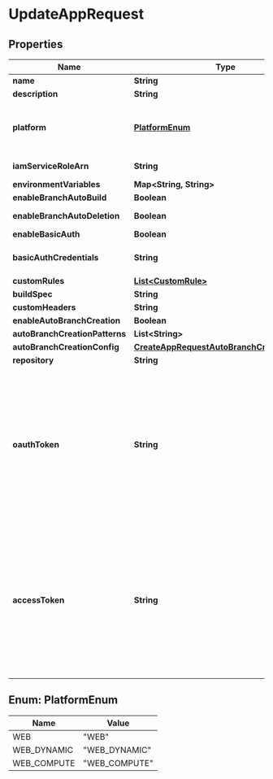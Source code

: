 

# UpdateAppRequest


## Properties

| Name | Type | Description | Notes |
|------------ | ------------- | ------------- | -------------|
|**name** | **String** |  The name for an Amplify app.  |  [optional] |
|**description** | **String** |  The description for an Amplify app.  |  [optional] |
|**platform** | [**PlatformEnum**](#PlatformEnum) |  The platform for the Amplify app. For a static app, set the platform type to &lt;code&gt;WEB&lt;/code&gt;. For a dynamic server-side rendered (SSR) app, set the platform type to &lt;code&gt;WEB_COMPUTE&lt;/code&gt;. For an app requiring Amplify Hosting&#39;s original SSR support only, set the platform type to &lt;code&gt;WEB_DYNAMIC&lt;/code&gt;. |  [optional] |
|**iamServiceRoleArn** | **String** |  The AWS Identity and Access Management (IAM) service role for an Amplify app.  |  [optional] |
|**environmentVariables** | **Map&lt;String, String&gt;** |  The environment variables for an Amplify app.  |  [optional] |
|**enableBranchAutoBuild** | **Boolean** |  Enables branch auto-building for an Amplify app.  |  [optional] |
|**enableBranchAutoDeletion** | **Boolean** |  Automatically disconnects a branch in the Amplify Console when you delete a branch from your Git repository.  |  [optional] |
|**enableBasicAuth** | **Boolean** |  Enables basic authorization for an Amplify app.  |  [optional] |
|**basicAuthCredentials** | **String** |  The basic authorization credentials for an Amplify app. You must base64-encode the authorization credentials and provide them in the format &lt;code&gt;user:password&lt;/code&gt;. |  [optional] |
|**customRules** | [**List&lt;CustomRule&gt;**](CustomRule.md) |  The custom redirect and rewrite rules for an Amplify app.  |  [optional] |
|**buildSpec** | **String** |  The build specification (build spec) file for an Amplify app build.  |  [optional] |
|**customHeaders** | **String** | The custom HTTP headers for an Amplify app. |  [optional] |
|**enableAutoBranchCreation** | **Boolean** |  Enables automated branch creation for an Amplify app.  |  [optional] |
|**autoBranchCreationPatterns** | **List&lt;String&gt;** |  Describes the automated branch creation glob patterns for an Amplify app.  |  [optional] |
|**autoBranchCreationConfig** | [**CreateAppRequestAutoBranchCreationConfig**](CreateAppRequestAutoBranchCreationConfig.md) |  |  [optional] |
|**repository** | **String** |  The name of the repository for an Amplify app  |  [optional] |
|**oauthToken** | **String** | &lt;p&gt;The OAuth token for a third-party source control system for an Amplify app. The OAuth token is used to create a webhook and a read-only deploy key using SSH cloning. The OAuth token is not stored.&lt;/p&gt; &lt;p&gt;Use &lt;code&gt;oauthToken&lt;/code&gt; for repository providers other than GitHub, such as Bitbucket or CodeCommit.&lt;/p&gt; &lt;p&gt;To authorize access to GitHub as your repository provider, use &lt;code&gt;accessToken&lt;/code&gt;.&lt;/p&gt; &lt;p&gt;You must specify either &lt;code&gt;oauthToken&lt;/code&gt; or &lt;code&gt;accessToken&lt;/code&gt; when you update an app.&lt;/p&gt; &lt;p&gt;Existing Amplify apps deployed from a GitHub repository using OAuth continue to work with CI/CD. However, we strongly recommend that you migrate these apps to use the GitHub App. For more information, see &lt;a href&#x3D;\&quot;https://docs.aws.amazon.com/amplify/latest/UserGuide/setting-up-GitHub-access.html#migrating-to-github-app-auth\&quot;&gt;Migrating an existing OAuth app to the Amplify GitHub App&lt;/a&gt; in the &lt;i&gt;Amplify User Guide&lt;/i&gt; .&lt;/p&gt; |  [optional] |
|**accessToken** | **String** | &lt;p&gt;The personal access token for a GitHub repository for an Amplify app. The personal access token is used to authorize access to a GitHub repository using the Amplify GitHub App. The token is not stored.&lt;/p&gt; &lt;p&gt;Use &lt;code&gt;accessToken&lt;/code&gt; for GitHub repositories only. To authorize access to a repository provider such as Bitbucket or CodeCommit, use &lt;code&gt;oauthToken&lt;/code&gt;.&lt;/p&gt; &lt;p&gt;You must specify either &lt;code&gt;accessToken&lt;/code&gt; or &lt;code&gt;oauthToken&lt;/code&gt; when you update an app.&lt;/p&gt; &lt;p&gt;Existing Amplify apps deployed from a GitHub repository using OAuth continue to work with CI/CD. However, we strongly recommend that you migrate these apps to use the GitHub App. For more information, see &lt;a href&#x3D;\&quot;https://docs.aws.amazon.com/amplify/latest/UserGuide/setting-up-GitHub-access.html#migrating-to-github-app-auth\&quot;&gt;Migrating an existing OAuth app to the Amplify GitHub App&lt;/a&gt; in the &lt;i&gt;Amplify User Guide&lt;/i&gt; .&lt;/p&gt; |  [optional] |



## Enum: PlatformEnum

| Name | Value |
|---- | -----|
| WEB | &quot;WEB&quot; |
| WEB_DYNAMIC | &quot;WEB_DYNAMIC&quot; |
| WEB_COMPUTE | &quot;WEB_COMPUTE&quot; |



